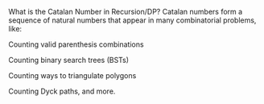 What is the Catalan Number in Recursion/DP?
Catalan numbers form a sequence of natural numbers that appear in many combinatorial problems, like:

Counting valid parenthesis combinations

Counting binary search trees (BSTs)

Counting ways to triangulate polygons

Counting Dyck paths, and more.
